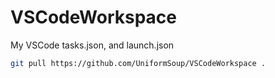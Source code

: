 # VSCodeWorkspace
My VSCode tasks.json, and launch.json

```bash
git pull https://github.com/UniformSoup/VSCodeWorkspace .
```

